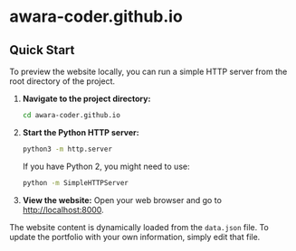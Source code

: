 # awara-coder.github.io

## Quick Start

To preview the website locally, you can run a simple HTTP server from the root directory of the project.

1.  **Navigate to the project directory:**
    ```bash
    cd awara-coder.github.io
    ```

2.  **Start the Python HTTP server:**
    ```bash
    python3 -m http.server
    ```
    If you have Python 2, you might need to use:
    ```bash
    python -m SimpleHTTPServer
    ```

3.  **View the website:**
    Open your web browser and go to [http://localhost:8000](http://localhost:8000).

The website content is dynamically loaded from the `data.json` file. To update the portfolio with your own information, simply edit that file.
